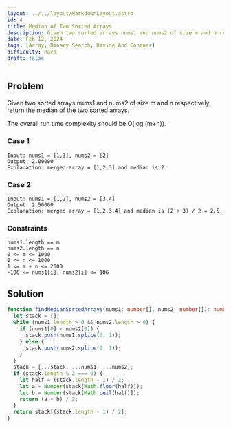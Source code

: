 ```yaml
---
layout: ../../layout/MarkdownLayout.astro
id: 4
title: Median of Two Sorted Arrays
description: Given two sorted arrays nums1 and nums2 of size m and n respectively, return the median of the two sorted arrays.
date: Feb 12, 2024
tags: [Array, Binary Search, Divide And Conquer]
difficulty: Hard
draft: false
---
```


## Problem

Given two sorted arrays nums1 and nums2 of size m and n respectively, return the median of the two sorted arrays.

The overall run time complexity should be O(log (m+n)).

### Case 1

```
Input: nums1 = [1,3], nums2 = [2]
Output: 2.00000
Explanation: merged array = [1,2,3] and median is 2.
```

### Case 2

```
Input: nums1 = [1,2], nums2 = [3,4]
Output: 2.50000
Explanation: merged array = [1,2,3,4] and median is (2 + 3) / 2 = 2.5.
```

### Constraints

```
nums1.length == m
nums2.length == n
0 <= m <= 1000
0 <= n <= 1000
1 <= m + n <= 2000
-106 <= nums1[i], nums2[i] <= 106
```

## Solution

```typescript
function findMedianSortedArrays(nums1: number[], nums2: number[]): number {
  let stack = [];
  while (nums1.length > 0 && nums2.length > 0) {
    if (nums1[0] < nums2[0]) {
      stack.push(nums1.splice(0, 1));
    } else {
      stack.push(nums2.splice(0, 1));
    }
  }
  stack = [...stack, ...nums1, ...nums2];
  if (stack.length % 2 === 0) {
    let half = (stack.length - 1) / 2;
    let a = Number(stack[Math.floor(half)]);
    let b = Number(stack[Math.ceil(half)]);
    return (a + b) / 2;
  }
  return stack[(stack.length - 1) / 2];
}
```
